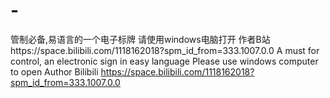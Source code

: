 # -
管制必备,易语言的一个电子标牌
请使用windows电脑打开
作者B站https://space.bilibili.com/1118162018?spm_id_from=333.1007.0.0
A must for control, an electronic sign in easy language
Please use windows computer to open
Author Bilibili https://space.bilibili.com/1118162018?spm_id_from=333.1007.0.0
